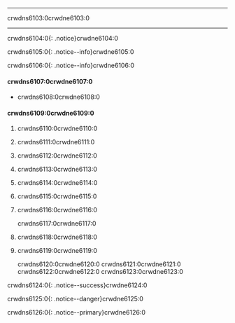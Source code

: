 * * *

crwdns6103:0crwdne6103:0

* * *

crwdns6104:0{: .notice}crwdne6104:0

crwdns6105:0{: .notice--info}crwdne6105:0

crwdns6106:0{: .notice--info}crwdne6106:0

#### crwdns6107:0crwdne6107:0

* crwdns6108:0crwdne6108:0

#### crwdns6109:0crwdne6109:0

  1. crwdns6110:0crwdne6110:0
  2. crwdns6111:0crwdne6111:0
  3. crwdns6112:0crwdne6112:0
  4. crwdns6113:0crwdne6113:0
  5. crwdns6114:0crwdne6114:0
  6. crwdns6115:0crwdne6115:0
  7. crwdns6116:0crwdne6116:0
    
        crwdns6117:0crwdne6117:0
        

  8. crwdns6118:0crwdne6118:0

  9. crwdns6119:0crwdne6119:0
    
        crwdns6120:0crwdne6120:0 crwdns6121:0crwdne6121:0
        crwdns6122:0crwdne6122:0 crwdns6123:0crwdne6123:0
        

crwdns6124:0{: .notice--success}crwdne6124:0

crwdns6125:0{: .notice--danger}crwdne6125:0

crwdns6126:0{: .notice--primary}crwdne6126:0